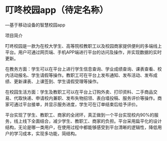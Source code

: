 # 叮咚校园app（待定名称）

—基于移动设备的智慧校园app

项目简介

叮咚校园是一款为在校大学生、高等院校教职工以及校园商家提供便利的多端线上平台。用户可通过网页端、手机APP端进行平台的访问及操作，并实现数据的实时更新。

在教务方面：学生可以在平台上进行学生信息查询、学业成绩查询、课表查看、校内活动报名、学生请假等操作。教职工可在平台上发布通知、发布活动、发布成绩、更新课表、上课签到、学生请假受理等操作。

在校园生活方面：学生及教职工可以在平台上订购外卖、打印资料、二手商品交易、代取快递、申请校内兼职、发布失物招领、表白墙投稿、服务评价等操作。商家可通过平台接单，并显示服务进度，学生可在订单结束后给予评价。

平台实现了学生、教职工、商家的全闭环，真正做到一个平台实现校内90%的服务，线上线下全面结合，减少学生、教职工、商家的负担。平台采用扁平化的设计结构，无论是哪一类用户，在使用过程中都能够感受到平台清晰的逻辑性，降低用户的学习成本，实现多功能，简结构。


